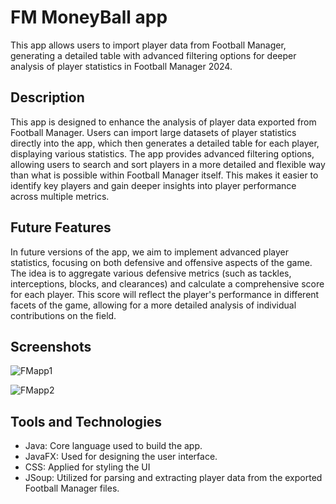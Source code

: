 # FM MoneyBall app
This app allows users to import player data from Football Manager, generating a detailed table with advanced filtering options for deeper analysis of player statistics in Football Manager 2024.

## Description
This app is designed to enhance the analysis of player data exported from Football Manager. Users can import large datasets of player statistics directly into the app, which then generates a detailed table for each player, displaying various statistics.
The app provides advanced filtering options, allowing users to search and sort players in a more detailed and flexible way than what is possible within Football Manager itself. This makes it easier to identify key players and gain deeper insights into player performance across multiple metrics.
## Future Features
In future versions of the app, we aim to implement advanced player statistics, focusing on both defensive and offensive aspects of the game.
The idea is to aggregate various defensive metrics (such as tackles, interceptions, blocks, and clearances) and calculate a comprehensive score for each player.
This score will reflect the player's performance in different facets of the game, allowing for a more detailed analysis of individual contributions on the field.


## Screenshots

![FMapp1](https://github.com/user-attachments/assets/6d9110aa-50b5-43e6-aa0b-6b9fb36ef5a9)

![FMapp2](https://github.com/user-attachments/assets/1837120f-6e2a-4483-90be-97a02d47e662)

## Tools and Technologies
 - Java: Core language used to build the app.
 - JavaFX: Used for designing the user interface.
 - CSS: Applied for styling the UI
 - JSoup: Utilized for parsing and extracting player data from the exported Football Manager files.
